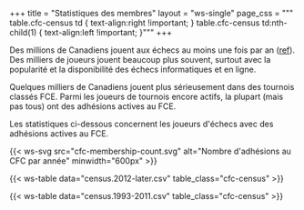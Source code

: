 +++
title = "Statistiques des membres"
layout = "ws-single"
page_css = """
    table.cfc-census td { text-align:right !important; }
    table.cfc-census td:nth-child(1) { text-align:left !important; }"""
+++

Des millions de Canadiens jouent aux échecs au moins une fois par an
([ref](https://www.thecanadianencyclopedia.ca/en/article/chess)).
Des milliers de joueurs jouent beaucoup plus souvent, surtout avec la popularité et la disponibilité des échecs informatiques et en ligne.

Quelques milliers de Canadiens jouent plus sérieusement dans des tournois classés FCE.
Parmi les joueurs de tournois encore actifs, la plupart (mais pas tous) ont des adhésions actives au FCE.

Les statistiques ci-dessous concernent les joueurs d'échecs avec des adhésions actives au FCE.

{{< ws-svg src="cfc-membership-count.svg" alt="Nombre d'adhésions au CFC par année" minwidth="600px" >}}

{{< ws-table data="census.2012-later.csv" table_class="cfc-census" >}}

{{< ws-table data="census.1993-2011.csv" table_class="cfc-census" >}}
